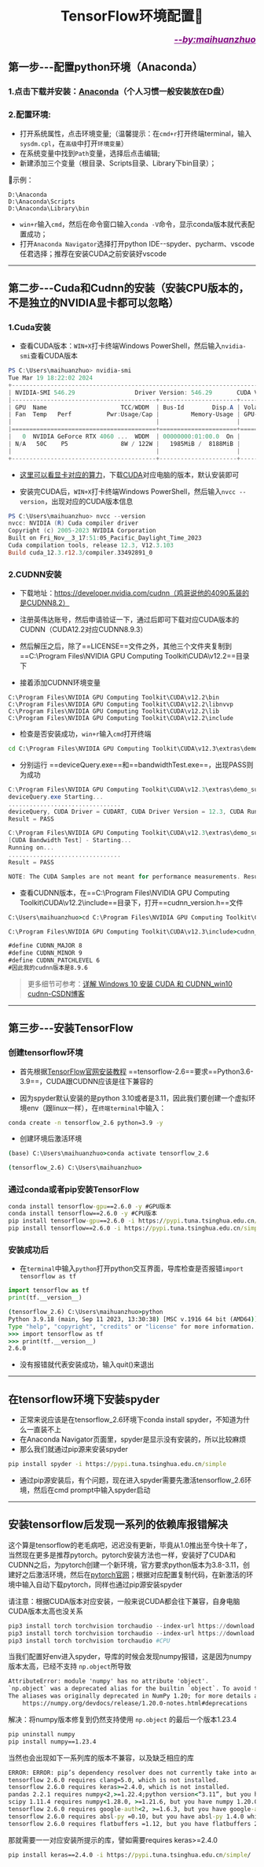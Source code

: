 <h1 align = "center">TensorFlow环境配置🚀</h1>

<div style="text-align: right; color: Purple; font-size: 18px;">
    <span style="font-weight: bold; font-style: italic; text-decoration: underline;">
        <a href="https://github.com/kestlermai" style="color: Purple;">--by:maihuanzhuo</a>
    </span>
</div>

## 第一步---配置python环境（Anaconda）

### 1.点击下载并安装：[Anaconda](https://www.anaconda.com/)（个人习惯一般安装放在D盘）

### 2.配置环境:

- 打开系统属性，点击环境变量;（温馨提示：在`cmd+r`打开终端terminal，输入`sysdm.cpl`，在`高级`中打开`环境变量`）
- 在系统变量中找到`Path`变量，选择后点击编辑;
- 新建添加三个变量（根目录、Scripts目录、Library下bin目录）；

🙌示例：

```
D:\Anaconda
D:\Anaconda\Scripts
D:\Anaconda\Library\bin
```

- `win+r`输入`cmd`，然后在命令窗口输入`conda -V`命令，显示conda版本就代表配置成功；
- 打开`Anaconda Navigator`选择打开python IDE--spyder、pycharm、vscode任君选择；推荐在安装CUDA之前安装好vscode

---

## 第二步---Cuda和Cudnn的安装（安装CPU版本的，不是独立的NVIDIA显卡都可以忽略）

### 1.Cuda安装

- 查看CUDA版本：`WIN+X`打卡终端Windows PowerShell，然后输入`nvidia-smi`查看CUDA版本

```powershell
PS C:\Users\maihuanzhuo> nvidia-smi
Tue Mar 19 18:22:02 2024
+---------------------------------------------------------------------------------------+
| NVIDIA-SMI 546.29                 Driver Version: 546.29       CUDA Version: 12.3     |
|-----------------------------------------+----------------------+----------------------+
| GPU  Name                     TCC/WDDM  | Bus-Id        Disp.A | Volatile Uncorr. ECC |
| Fan  Temp   Perf          Pwr:Usage/Cap |         Memory-Usage | GPU-Util  Compute M. |
|                                         |                      |               MIG M. |
|=========================================+======================+======================|
|   0  NVIDIA GeForce RTX 4060 ...  WDDM  | 00000000:01:00.0  On |                  N/A |
| N/A   50C    P5               8W / 122W |   1985MiB /  8188MiB |     22%      Default |
|                                         |                      |                  N/A |
+-----------------------------------------+----------------------+----------------------+
```

- [这里可以看显卡对应的算力](https://developer.nvidia.com/cuda-gpus)，下载[CUDA](https://developer.nvidia.com/cuda-toolkit)对应电脑的版本，默认安装即可

- 安装完CUDA后，`WIN+X`打卡终端Windows PowerShell，然后输入`nvcc --version`，出现对应的CUDA版本信息

```powershell
PS C:\Users\maihuanzhuo> nvcc --version
nvcc: NVIDIA (R) Cuda compiler driver
Copyright (c) 2005-2023 NVIDIA Corporation
Built on Fri_Nov__3_17:51:05_Pacific_Daylight_Time_2023
Cuda compilation tools, release 12.3, V12.3.103
Build cuda_12.3.r12.3/compiler.33492891_0
```

### 2.CUDNN安装

- 下载地址：https://developer.nvidia.com/cudnn（鸡哥说他的4090系装的是CUDNN8.2）

- 注册英伟达账号，然后申请验证一下，通过后即可下载对应CUDA版本的CUDNN（CUDA12.2对应CUDNN8.9.3）

- 然后解压之后，除了==LICENSE==文件之外，其他三个文件夹复制到==C:\Program Files\NVIDIA GPU Computing Toolkit\CUDA\v12.2==目录下

- 接着添加CUDNN环境变量

```
C:\Program Files\NVIDIA GPU Computing Toolkit\CUDA\v12.2\bin
C:\Program Files\NVIDIA GPU Computing Toolkit\CUDA\v12.2\libnvvp
C:\Program Files\NVIDIA GPU Computing Toolkit\CUDA\v12.2\lib
C:\Program Files\NVIDIA GPU Computing Toolkit\CUDA\v12.2\include
```

- 检查是否安装成功，`win+r`输入`cmd`打开终端

```cmd
cd C:\Program Files\NVIDIA GPU Computing Toolkit\CUDA\v12.3\extras\demo_suite
```

- 分别运行 ==deviceQuery.exe==和==bandwidthTest.exe==，出现PASS则为成功

```powershell
C:\Program Files\NVIDIA GPU Computing Toolkit\CUDA\v12.3\extras\demo_suite>deviceQuery.exe
deviceQuery.exe Starting...
................................
deviceQuery, CUDA Driver = CUDART, CUDA Driver Version = 12.3, CUDA Runtime Version = 12.3, NumDevs = 1, Device0 = NVIDIA GeForce RTX 4060 Laptop GPU
Result = PASS

C:\Program Files\NVIDIA GPU Computing Toolkit\CUDA\v12.3\extras\demo_suite>bandwidthTest.exe
[CUDA Bandwidth Test] - Starting...
Running on...
................................
Result = PASS

NOTE: The CUDA Samples are not meant for performance measurements. Results may vary when GPU Boost is enabled.
```

- 查看CUDNN版本，在==C:\Program Files\NVIDIA GPU Computing Toolkit\CUDA\v12.2\include==目录下，打开==cudnn_version.h==文件

```cmd
C:\Users\maihuanzhuo>cd C:\Program Files\NVIDIA GPU Computing Toolkit\CUDA\v12.3\include

C:\Program Files\NVIDIA GPU Computing Toolkit\CUDA\v12.3\include>cudnn_version.h

#define CUDNN_MAJOR 8
#define CUDNN_MINOR 9
#define CUDNN_PATCHLEVEL 6
#因此我的cudnn版本是8.9.6
```

> 更多细节可参考：[详解 Windows 10 安装 CUDA 和 CUDNN_win10 cudnn-CSDN博客](https://blog.csdn.net/KRISNAT/article/details/130966344)

---

## 第三步---安装TensorFlow

### 创建tensorflow环境

- 首先根据[TensorFlow官网安装教程](https://tensorflow.google.cn/install/source_windows?hl=zh-cn#tested_build_configurations) ==tensorflow-2.6==要求==Python3.6-3.9==，CUDA跟CUDNN应该是往下兼容的

- 因为spyder默认安装的是python 3.10或者是3.11，因此我们要创建一个虚拟环境env（跟linux一样），在``终端terminal``中输入：

```cmd
conda create -n tensorflow_2.6 python=3.9 -y
```

- 创建环境后激活环境

```cmd
(base) C:\Users\maihuanzhuo>conda activate tensorflow_2.6

(tensorflow_2.6) C:\Users\maihuanzhuo>
```

### 通过conda或者pip安装TensorFlow

```cmd
conda install tensorflow-gpu==2.6.0 -y #GPU版本
conda install tensorflow==2.6.0 -y #CPU版本
pip install tensorflow-gpu==2.6.0 -i https://pypi.tuna.tsinghua.edu.cn/simple #GPU版本，网不行的可以加个镜像
pip install tensorflow==2.6.0 -i https://pypi.tuna.tsinghua.edu.cn/simple #CPU版本
```

### 安装成功后

- 在``terminal``中输入`python`打开python交互界面，导库检查是否报错`import tensorflow as tf`

```python
import tensorflow as tf
print(tf.__version__)
```

```cmd
(tensorflow_2.6) C:\Users\maihuanzhuo>python
Python 3.9.18 (main, Sep 11 2023, 13:30:38) [MSC v.1916 64 bit (AMD64)] on win32
Type "help", "copyright", "credits" or "license" for more information.
>>> import tensorflow as tf
>>> print(tf.__version__)
2.6.0
```

- 没有报错就代表安装成功，输入quit()来退出

---

## 在tensorflow环境下安装spyder

- 正常来说应该是在tensorflow_2.6环境下conda install spyder，不知道为什么一直装不上
- 在Anaconda Navigator页面里，spyder是显示没有安装的，所以比较麻烦
- 那么我们就通过pip源来安装spyder

```cmd
pip install spyder -i https://pypi.tuna.tsinghua.edu.cn/simple
```

- 通过pip源安装后，有个问题，现在进入spyder需要先激活tensorflow_2.6环境，然后在cmd prompt中输入spyder启动

---

## 安装tensorflow后发现一系列的依赖库报错解决

这个算是tensorflow的老毛病吧，迟迟没有更新，毕竟从1.0推出至今快十年了，当然现在更多是推荐pytorch。pytorch安装方法也一样，安装好了CUDA和CUDNN之后，为pytorch创建一个新环境，官方要求python版本为3.8-3.11，创建好之后激活环境，然后在[pytorch官网](https://pytorch.org/get-started/locally/)；根据对应配置复制代码，在新激活的环境中输入自动下载pytorch，同样也通过pip源安装spyder

请注意：根据CUDA版本对应安装，一般来说CUDA都会往下兼容，自身电脑CUDA版本太高也没关系

```powershell
pip3 install torch torchvision torchaudio --index-url https://download.pytorch.org/whl/cu118 #CUDA 11.8
pip3 install torch torchvision torchaudio --index-url https://download.pytorch.org/whl/cu121 #CUDA 12.1
pip3 install torch torchvision torchaudio #CPU
```

当我们配置好env进入spyder，导库的时候会发现numpy报错，这是因为numpy版本太高，已经不支持 `np.object`所导致

```cmd
AttributeError: module 'numpy' has no attribute 'object'.
`np.object` was a deprecated alias for the builtin `object`. To avoid this error in existing code, use `object` by itself. Doing this will not modify any behavior and is safe.
The aliases was originally deprecated in NumPy 1.20; for more details and guidance see the original release note at:
    https://numpy.org/devdocs/release/1.20.0-notes.html#deprecations
```

解决：将numpy版本修复到仍然支持使用 `np.object` 的最后一个版本1.23.4

```cmd
pip uninstall numpy
pip install numpy==1.23.4
```

当然也会出现如下一系列库的版本不兼容，以及缺乏相应的库

```cmd
ERROR: ERROR: pip’s dependency resolver does not currently take into account all the packages that are installed. This behaviour is the source of the following dependency conflicts.
tensorflow 2.6.0 requires clang=5.0, which is not installed.
tensorflow 2.6.0 requires keras>=2.4.0, which is not installed.
pandas 2.2.1 requires numpy<2,>=1.22.4;python version<“3.11”, but you have numpy 1.20.0 which is incompatible.
scipy 1.11.4 requires numpy<1.28.0, >=1.21.6, but you have numpy 1.20.0 which is incompatible.
tensorflow 2.6.0 requires google-auth<2, >=1.6.3, but you have google-auth 2.22.0 which is incompatible.
tensorflow 2.6.0 requires absl-py =0.10, but you have absl-py 1.4.0 which is incompatible.
tensorflow 2.6.0 requires flatbuffers =1.12, but you have flatbuffers 20210226132247 which is incompatible.
```

那就需要一一对应安装所提示的库，譬如需要requires keras>=2.4.0

```cmd
pip install keras==2.4.0 -i https://pypi.tuna.tsinghua.edu.cn/simple/
```

